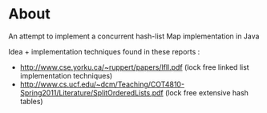 # About 

An attempt to implement a concurrent hash-list Map implementation in Java

Idea + implementation techniques found in these reports :

* http://www.cse.yorku.ca/~ruppert/papers/lfll.pdf (lock free linked list implementation techniques)
* http://www.cs.ucf.edu/~dcm/Teaching/COT4810-Spring2011/Literature/SplitOrderedLists.pdf (lock free extensive hash tables)